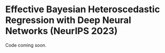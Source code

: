 # Effective Bayesian Heteroscedastic Regression with Deep Neural Networks (NeurIPS 2023)

Code coming soon.
